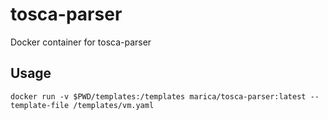 # tosca-parser
Docker container for tosca-parser

## Usage


```
docker run -v $PWD/templates:/templates marica/tosca-parser:latest --template-file /templates/vm.yaml
```
